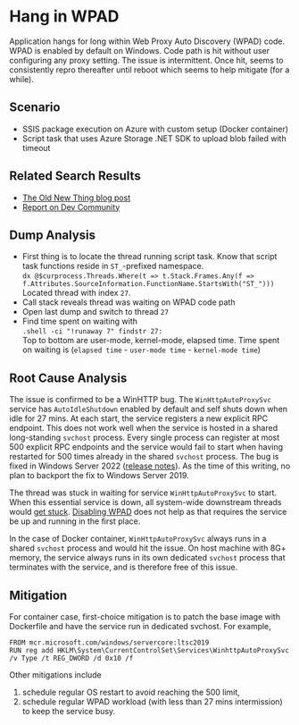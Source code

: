 # Hang in WPAD

Application hangs for long within Web Proxy Auto Discovery (WPAD) code. WPAD is enabled by default on Windows. Code path is hit without user configuring any proxy setting. The issue is intermittent. Once hit, seems to consistently repro thereafter until reboot which seems to help mitigate (for a while).

## Scenario

- SSIS package execution on Azure with custom setup (Docker container)
- Script task that uses Azure Storage .NET SDK to upload blob failed with timeout

## Related Search Results

- [The Old New Thing blog post](https://devblogs.microsoft.com/oldnewthing/20200501-00/?p=103720)
- [Report on Dev Community](https://developercommunity.visualstudio.com/t/intermittent-and-indefinite-wcf-hang-blocking-requ/282756#T-N336412)

## Dump Analysis

- First thing is to locate the thread running script task. Know that script task functions reside in `ST_`-prefixed namespace.<br>
`dx @$curprocess.Threads.Where(t => t.Stack.Frames.Any(f => f.Attributes.SourceInformation.FunctionName.StartsWith("ST_")))`<br>
Located thread with index `27`.
- Call stack reveals thread was waiting on WPAD code path
- Open last dump and switch to thread `27`
- Find time spent on waiting with<br>
`.shell -ci "!runaway 7" findstr 27:`<br>
Top to bottom are user-mode, kernel-mode, elapsed time. Time spent on waiting is (`elapsed time` - `user-mode time` - `kernel-mode time`)

## Root Cause Analysis

The issue is confirmed to be a WinHTTP bug. The `WinHttpAutoProxySvc` service has `AutoIdleShutdown` enabled by default and self shuts down when idle for 27 mins. At each start, the service registers a new explicit RPC endpoint. This does not work well when the service is hosted in a shared long-standing `svchost` process. Every single process can register at most 500 explicit RPC endpoints and the service would fail to start when having restarted for 500 times already in the shared `svchost` process. The bug is fixed in Windows Server 2022 ([release notes](https://support.microsoft.com/en-gb/topic/october-25-2022-kb5018485-os-build-20348-1194-preview-becf7d1a-9482-4d56-955d-097e35b992a4)). As the time of this writing, no plan to backport the fix to Windows Server 2019.

The thread was stuck in waiting for service `WinHttpAutoProxySvc` to start. When this essential service is down, all system-wide downstream threads would [get stuck](https://serverfault.com/a/762987). [Disabling WPAD](https://learn.microsoft.com/en-us/troubleshoot/windows-server/networking/disable-http-proxy-auth-features#how-to-disable-wpad) does not help as that requires the service be up and running in the first place.

In the case of Docker container, `WinHttpAutoProxySvc` always runs in a shared `svchost` process and would hit the issue. On host machine with 8G+ memory, the service always runs in its own dedicated `svchost` process that terminates with the service, and is therefore free of this issue.


## Mitigation

For container case, first-choice mitigation is to patch the base image with Dockerfile and have the service run in dedicated svchost. For example,

~~~
FROM mcr.microsoft.com/windows/servercore:ltsc2019
RUN reg add HKLM\System\CurrentControlSet\Services\WinhttpAutoProxySvc /v Type /t REG_DWORD /d 0x10 /f
~~~

Other mitigations include

1. schedule regular OS restart to avoid reaching the 500 limit,
2. schedule regular WPAD workload (with less than 27 mins intermission) to keep the service busy.

